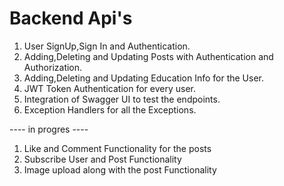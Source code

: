 # Backend Api's
1) User SignUp,Sign In and Authentication.
2) Adding,Deleting and Updating Posts with Authentication and Authorization.
3) Adding,Deleting and Updating Education Info for the User.
4) JWT Token Authentication for every user.
5) Integration of Swagger UI to test the endpoints.
6) Exception Handlers for all the Exceptions.

---- in progres ----
1) Like and Comment Functionality for the posts
2) Subscribe User and Post Functionality
3) Image upload along with the post Functionality
